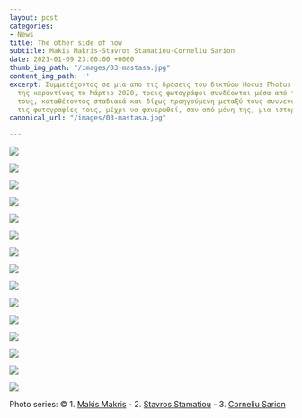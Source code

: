 ```yaml
---
layout: post
categories:
- News
title: The other side of now
subtitle: Makis Makris-Stavros Stamatiou-Corneliu Sarion
date: 2021-01-09 23:00:00 +0000
thumb_img_path: "/images/03-mastasa.jpg"
content_img_path: ''
excerpt: Συμμετέχοντας σε μια απο τις δράσεις του δικτύου Hocus Photus στη διάρκεια
  της καραντίνας το Μάρτιο 2020, τρεις φωτογράφοι συνδέονται μέσα από τις εικόνες
  τους, καταθέτοντας σταδιακά και δίχως προηγούμενη μεταξύ τους συννενόηση, μια-μια
  τις φωτογραφίες τους, μέχρι να φανερωθεί, σαν από μόνη της, μια ιστορία.
canonical_url: "/images/03-mastasa.jpg"

---
```

![](/images/01-mastasa.jpg)

![](/images/02-mastasa.jpg)

![](/images/03-mastasa.jpg)

![](/images/04-mastasa.jpg)

![](/images/05-mastasa.jpg)

![](/images/06-mastasa.jpg)

![](/images/07-mastasa.jpg)

![](/images/08-masta-sa.jpg)

![](/images/09-mastasa.jpg)

![](/images/10-mastasa.jpg)

![](/images/11-mastasa.jpg)

![](/images/12-mastasa.jpg)

![](/images/13-mastasa.jpg)

![](/images/14-mastasa.jpg)

![](/images/15-mastasa.jpg)

Photo series: © 1. <a href="https://www.facebook.com/makis.makris.54" target="blank">Makis Makris</a> - 2. <a href="https://www.facebook.com/profile.php?id=1537524844" target="blank">Stavros Stamatiou</a> - 3. <a href="https://www.facebook.com/profile.php?id=100004147575145" target="blank">Corneliu Sarion</a>